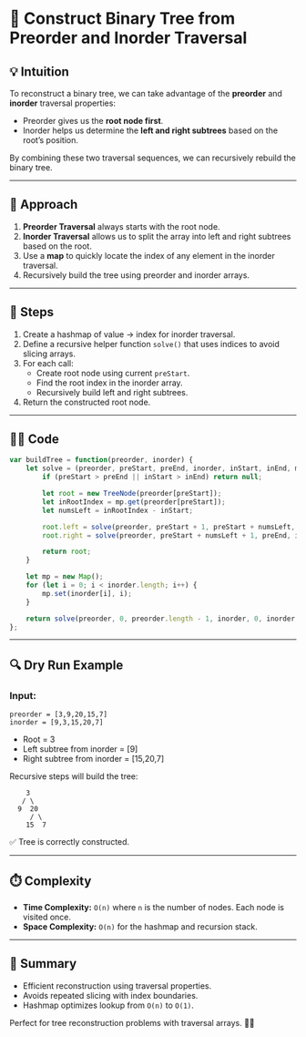 # 🌳 Construct Binary Tree from Preorder and Inorder Traversal

## 💡 Intuition
To reconstruct a binary tree, we can take advantage of the **preorder** and **inorder** traversal properties:
- Preorder gives us the **root node first**.
- Inorder helps us determine the **left and right subtrees** based on the root’s position.

By combining these two traversal sequences, we can recursively rebuild the binary tree.

---

## 🚀 Approach
1. **Preorder Traversal** always starts with the root node.
2. **Inorder Traversal** allows us to split the array into left and right subtrees based on the root.
3. Use a **map** to quickly locate the index of any element in the inorder traversal.
4. Recursively build the tree using preorder and inorder arrays.

---

## 🧩 Steps
1. Create a hashmap of value -> index for inorder traversal.
2. Define a recursive helper function `solve()` that uses indices to avoid slicing arrays.
3. For each call:
   - Create root node using current `preStart`.
   - Find the root index in the inorder array.
   - Recursively build left and right subtrees.
4. Return the constructed root node.

---

## 🧑‍💻 Code
```javascript
var buildTree = function(preorder, inorder) {
    let solve = (preorder, preStart, preEnd, inorder, inStart, inEnd, mp) => {
        if (preStart > preEnd || inStart > inEnd) return null;

        let root = new TreeNode(preorder[preStart]);
        let inRootIndex = mp.get(preorder[preStart]);
        let numsLeft = inRootIndex - inStart;

        root.left = solve(preorder, preStart + 1, preStart + numsLeft, inorder, inStart, inRootIndex - 1, mp);
        root.right = solve(preorder, preStart + numsLeft + 1, preEnd, inorder, inRootIndex + 1, inEnd, mp);

        return root;
    }

    let mp = new Map();
    for (let i = 0; i < inorder.length; i++) {
        mp.set(inorder[i], i);
    }

    return solve(preorder, 0, preorder.length - 1, inorder, 0, inorder.length - 1, mp);
};
```

---

## 🔍 Dry Run Example
### Input:
```
preorder = [3,9,20,15,7]
inorder = [9,3,15,20,7]
```
- Root = 3
- Left subtree from inorder = [9]
- Right subtree from inorder = [15,20,7]

Recursive steps will build the tree:
```
    3
   / \
  9  20
     / \
    15  7
```
✅ Tree is correctly constructed.

---

## ⏱️ Complexity
- **Time Complexity:** `O(n)` where `n` is the number of nodes. Each node is visited once.
- **Space Complexity:** `O(n)` for the hashmap and recursion stack.

---

## 🧠 Summary
- Efficient reconstruction using traversal properties.
- Avoids repeated slicing with index boundaries.
- Hashmap optimizes lookup from `O(n)` to `O(1)`.

Perfect for tree reconstruction problems with traversal arrays. 🌳✅

